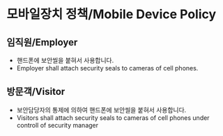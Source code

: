 # 모바일장치 정책/Mobile Device Policy

## 임직원/Employer
- 핸드폰에 보안씰을 붙혀서 사용합니다.
- Employer shall attach security seals to cameras of cell phones.

## 방문객/Visitor
- 보안담당자의 통제에 의하여 핸드폰에 보안씰을 붙혀서 사용합니다.
- Visitors shall attach security seals to cameras of cell phones under controll of security manager
